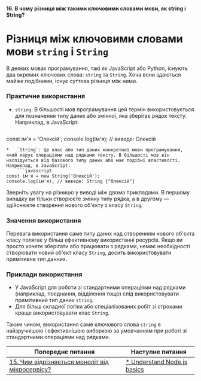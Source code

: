 #### 16. В чому різниця між такими ключовими словами мови, як string і String?

# Різниця між ключовими словами мови `string` і `String`

В деяких мовах програмування, такі як JavaScript або Python, існують два окремих ключових слова: `string` та `String`. Хоча вони здаються майже подібними, існує суттєва різниця між ними.

### Практичне використання

*   `string`: В більшості мов програмування цей термін використовується для позначення типу даних або змінної, яка зберігає рядок тексту. Наприклад, в JavaScript:
    ```javascript
const ім'я = 'Олексій';
console.log(ім'я); // виведе: Олексій
```
*   `String`: Це клас або тип даних конкретної мови програмування, який керує операціями над рядками тексту. В більшості мов він наслідується від базового типу даних або має подібні властивості. Наприклад, в JavaScript:
    ```javascript
const ім'я = new String('Олексій');
console.log(ім'я); // виведе: String {"Олексій"}
```
Зверніть увагу на різницю у виводі між двома прикладами. В першому випадку ви тільки створюєте змінну типу рядка, а в другому — здійснюєте створення нового об'єкту з класу `String`.

### Значення використання

Перевага використання саме типу даних над створенням нового об'єкта класу полягає у більш ефективному використанні ресурсів. Якщо ви просто хочете зберігати або працювати з рядками, немає необхідності створювати новий об'єкт класу `String`, досить використовувати примітивне тип данних.

### Приклади використання

*   У JavaScript для роботи зі стандартними операціями над рядками (наприклад, поєднання, відділення тощо) слід використовувати примітивний тип даних `string`.
*   Для більш складної логіки або спеціалізованих робіт зі строками краще використовувати клас `String`.

Таким чином, використання саме ключового слова `string` є найзручнішою і ефективнішою виборкою за умовчанням при роботі зі стандартними операціями над рядками.

| Попереднє питання | Наступне питання |
|---|---|
| [15. Чим відрізняється моноліт від мікросервісу?](./junior/nodejs/whats-the-difference-between-a-monolith-and-microservice.md)  | [* Understand Node.js basics](./junior/nodejs/learn-the-basics-of-nodejs.md) |